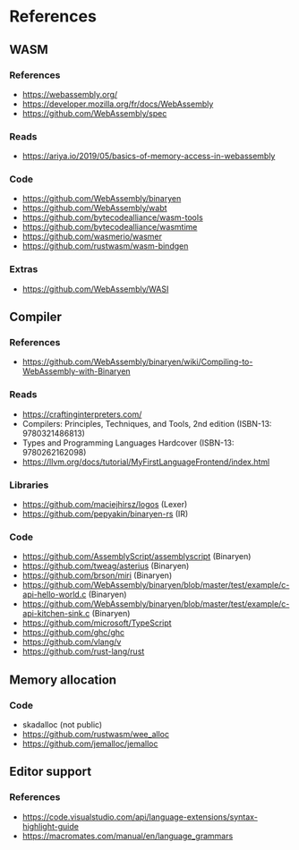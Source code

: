 # References

## WASM

### References

-   https://webassembly.org/
-   https://developer.mozilla.org/fr/docs/WebAssembly
-   https://github.com/WebAssembly/spec

### Reads

-   https://ariya.io/2019/05/basics-of-memory-access-in-webassembly

### Code

-   https://github.com/WebAssembly/binaryen
-   https://github.com/WebAssembly/wabt
-   https://github.com/bytecodealliance/wasm-tools
-   https://github.com/bytecodealliance/wasmtime
-   https://github.com/wasmerio/wasmer
-   https://github.com/rustwasm/wasm-bindgen

### Extras

-   https://github.com/WebAssembly/WASI

## Compiler

### References

-   https://github.com/WebAssembly/binaryen/wiki/Compiling-to-WebAssembly-with-Binaryen

### Reads

-   https://craftinginterpreters.com/
-   Compilers: Principles, Techniques, and Tools, 2nd edition (ISBN-13: 9780321486813)
-   Types and Programming Languages Hardcover (ISBN-13: 9780262162098)
-   https://llvm.org/docs/tutorial/MyFirstLanguageFrontend/index.html

### Libraries

-   https://github.com/maciejhirsz/logos (Lexer)
-   https://github.com/pepyakin/binaryen-rs (IR)

### Code

-   https://github.com/AssemblyScript/assemblyscript (Binaryen)
-   https://github.com/tweag/asterius (Binaryen)
-   https://github.com/brson/miri (Binaryen)
-   https://github.com/WebAssembly/binaryen/blob/master/test/example/c-api-hello-world.c (Binaryen)
-   https://github.com/WebAssembly/binaryen/blob/master/test/example/c-api-kitchen-sink.c (Binaryen)
-   https://github.com/microsoft/TypeScript
-   https://github.com/ghc/ghc
-   https://github.com/vlang/v
-   https://github.com/rust-lang/rust

## Memory allocation

### Code

-   skadalloc (not public)
-   https://github.com/rustwasm/wee_alloc
-   https://github.com/jemalloc/jemalloc

## Editor support

### References

-   https://code.visualstudio.com/api/language-extensions/syntax-highlight-guide
-   https://macromates.com/manual/en/language_grammars
